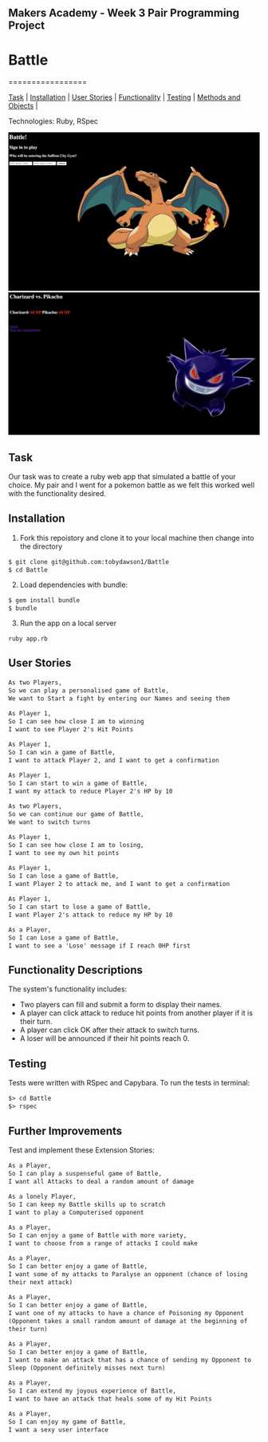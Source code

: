 ## Makers Academy - Week 3 Pair Programming Project

# Battle
=================

[Task](#Task) | [Installation](#Installation) | [User Stories](#User) | [Functionality](#Functionality) | [Testing](#Testing) | [Methods and Objects](#Methods) |

Technologies: Ruby, RSpec

![Intro](screenshots/Intro.png)
![Battle](screenshots/Battle.png)

## Task

Our task was to create a ruby web app that simulated a battle of your choice. My pair and I went for a pokemon battle as we felt this worked well with the functionality desired.

## Installation

1. Fork this repoistory and clone  it to your local machine then change into the directory

```
$ git clone git@github.com:tobydawson1/Battle
$ cd Battle
```

2. Load dependencies with bundle:

```
$ gem install bundle
$ bundle
```

3. Run the app on a local server 

```
ruby app.rb
```

## <a name="User"> User Stories </a>

```
As two Players,
So we can play a personalised game of Battle,
We want to Start a fight by entering our Names and seeing them
```

```
As Player 1,
So I can see how close I am to winning
I want to see Player 2's Hit Points
```

```
As Player 1,
So I can win a game of Battle,
I want to attack Player 2, and I want to get a confirmation
```

```
As Player 1,
So I can start to win a game of Battle,
I want my attack to reduce Player 2's HP by 10
```

```
As two Players,
So we can continue our game of Battle,
We want to switch turns
```

```
As Player 1,
So I can see how close I am to losing,
I want to see my own hit points
```

```
As Player 1,
So I can lose a game of Battle,
I want Player 2 to attack me, and I want to get a confirmation
```

```
As Player 1,
So I can start to lose a game of Battle,
I want Player 2's attack to reduce my HP by 10
```

```
As a Player,
So I can Lose a game of Battle,
I want to see a 'Lose' message if I reach 0HP first
```

## <a name="Functionality"> Functionality Descriptions</a>

The system's functionality includes:

* Two players can fill and submit a form to display their names.
* A player can click attack to reduce hit points from another player if it is their turn.
* A player can click OK after their attack to switch turns.
* A loser will be announced if their hit points reach 0.

## Testing

Tests were written with RSpec and Capybara. To run the tests in terminal:

```
$> cd Battle
$> rspec
```

  ## <a name="Improvements"> Further Improvements</a>

Test and implement these Extension Stories:

```
As a Player,
So I can play a suspenseful game of Battle,
I want all Attacks to deal a random amount of damage
```

```
As a lonely Player,
So I can keep my Battle skills up to scratch
I want to play a Computerised opponent
```

```
As a Player,
So I can enjoy a game of Battle with more variety,
I want to choose from a range of attacks I could make
```

```
As a Player,
So I can better enjoy a game of Battle,
I want some of my attacks to Paralyse an opponent (chance of losing their next attack)
```

```
As a Player,
So I can better enjoy a game of Battle,
I want one of my attacks to have a chance of Poisoning my Opponent (Opponent takes a small random amount of damage at the beginning of their turn)
```
```
As a Player,
So I can better enjoy a game of Battle,
I want to make an attack that has a chance of sending my Opponent to Sleep (Opponent definitely misses next turn)
```

```
As a Player,
So I can extend my joyous experience of Battle,
I want to have an attack that heals some of my Hit Points
```

```
As a Player,
So I can enjoy my game of Battle,
I want a sexy user interface
```
